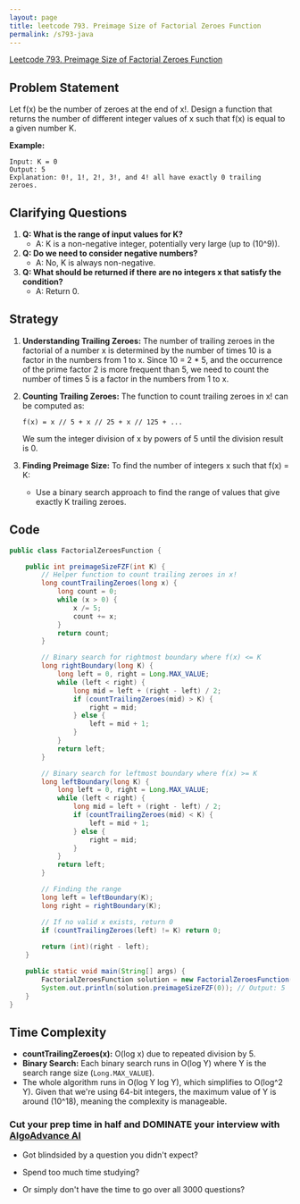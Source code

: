 ```yaml
---
layout: page
title: leetcode 793. Preimage Size of Factorial Zeroes Function
permalink: /s793-java
---
```

[Leetcode 793. Preimage Size of Factorial Zeroes Function](https://algoadvance.github.io/algoadvance/l793)
## Problem Statement
Let f(x) be the number of zeroes at the end of x!. Design a function that returns the number of different integer values of x such that f(x) is equal to a given number K.

**Example:**
```
Input: K = 0
Output: 5
Explanation: 0!, 1!, 2!, 3!, and 4! all have exactly 0 trailing zeroes.
```

## Clarifying Questions
1. **Q: What is the range of input values for K?**
   - A: K is a non-negative integer, potentially very large (up to \(10^9\)).
2. **Q: Do we need to consider negative numbers?**
   - A: No, K is always non-negative.
3. **Q: What should be returned if there are no integers x that satisfy the condition?**
   - A: Return 0.

## Strategy
1. **Understanding Trailing Zeroes:** The number of trailing zeroes in the factorial of a number x is determined by the number of times 10 is a factor in the numbers from 1 to x. Since 10 = 2 * 5, and the occurrence of the prime factor 2 is more frequent than 5, we need to count the number of times 5 is a factor in the numbers from 1 to x.

2. **Counting Trailing Zeroes:** The function to count trailing zeroes in x! can be computed as:
   ```
   f(x) = x // 5 + x // 25 + x // 125 + ...
   ```
   We sum the integer division of x by powers of 5 until the division result is 0.

3. **Finding Preimage Size:** To find the number of integers x such that f(x) = K:
   - Use a binary search approach to find the range of values that give exactly K trailing zeroes.

## Code

```java
public class FactorialZeroesFunction {

    public int preimageSizeFZF(int K) {
        // Helper function to count trailing zeroes in x!
        long countTrailingZeroes(long x) {
            long count = 0;
            while (x > 0) {
                x /= 5;
                count += x;
            }
            return count;
        }

        // Binary search for rightmost boundary where f(x) <= K
        long rightBoundary(long K) {
            long left = 0, right = Long.MAX_VALUE;
            while (left < right) {
                long mid = left + (right - left) / 2;
                if (countTrailingZeroes(mid) > K) {
                    right = mid;
                } else {
                    left = mid + 1;
                }
            }
            return left;
        }

        // Binary search for leftmost boundary where f(x) >= K
        long leftBoundary(long K) {
            long left = 0, right = Long.MAX_VALUE;
            while (left < right) {
                long mid = left + (right - left) / 2;
                if (countTrailingZeroes(mid) < K) {
                    left = mid + 1;
                } else {
                    right = mid;
                }
            }
            return left;
        }

        // Finding the range
        long left = leftBoundary(K);
        long right = rightBoundary(K);

        // If no valid x exists, return 0
        if (countTrailingZeroes(left) != K) return 0;
        
        return (int)(right - left);
    }

    public static void main(String[] args) {
        FactorialZeroesFunction solution = new FactorialZeroesFunction();
        System.out.println(solution.preimageSizeFZF(0)); // Output: 5
    }
}
```

## Time Complexity
- **countTrailingZeroes(x):** O(log x) due to repeated division by 5.
- **Binary Search:** Each binary search runs in O(log Y) where Y is the search range size (`Long.MAX_VALUE`).
- The whole algorithm runs in O(log Y log Y), which simplifies to O(log^2 Y). Given that we're using 64-bit integers, the maximum value of Y is around \(10^18\), meaning the complexity is manageable.


### Cut your prep time in half and DOMINATE your interview with [AlgoAdvance AI](https://algoAdvance.com)

- Got blindsided by a question you didn't expect?

- Spend too much time studying?

- Or simply don't have the time to go over all 3000 questions?

